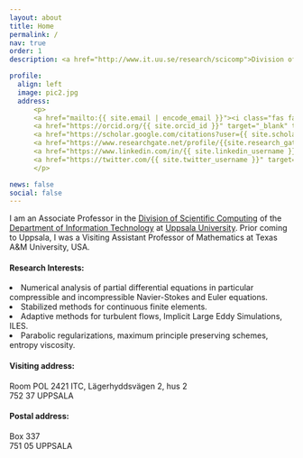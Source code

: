 ```yaml
---
layout: about
title: Home
permalink: /
nav: true
order: 1
description: <a href="http://www.it.uu.se/research/scicomp">Division of Scientific Computing</a>, <a href="http://www.it.uu.se">Department of Information Technology</a>, <a href="http://www.uu.se">Uppsala University</a>

profile:
  align: left
  image: pic2.jpg
  address:
      <p>
      <a href="mailto:{{ site.email | encode_email }}"><i class="fas fa-envelope fa-2x"></i></a>
      <a href="https://orcid.org/{{ site.orcid_id }}" target="_blank" title="ORCID"><i class="ai ai-orcid fa-2x"></i></a>
      <a href="https://scholar.google.com/citations?user={{ site.scholar_userid }}" target="_blank" title="Google Scholar"><i class="ai ai-google-scholar fa-2x"></i></a>
      <a href="https://www.researchgate.net/profile/{{site.research_gate_profile}}/" target="_blank" title="ResearchGate"><i class="ai ai-researchgate  fa-2x"></i></a>
      <a href="https://www.linkedin.com/in/{{ site.linkedin_username }}" target="_blank" title="LinkedIn"><i class="fab fa-linkedin  fa-2x"></i></a>
      <a href="https://twitter.com/{{ site.twitter_username }}" target="_blank" title="Twitter"><i class="fab fa-twitter  fa-2x"></i></a>
      </p>

news: false
social: false
---
```


  <p>
      <a href="mailto:{{ site.email | encode_email }}"><i class="fas fa-envelope fa-2x"></i></a>
      <a href="https://orcid.org/{{ site.orcid_id }}" target="_blank" title="ORCID"><i class="ai ai-orcid fa-2x"></i></a>
      <a href="https://scholar.google.com/citations?user={{ site.scholar_userid }}" target="_blank" title="Google Scholar"><i class="ai ai-google-scholar fa-2x"></i></a>
      <a href="https://www.researchgate.net/profile/{{site.research_gate_profile}}/" target="_blank" title="ResearchGate"><i class="ai ai-researchgate  fa-2x"></i></a>
      <a href="https://www.linkedin.com/in/{{ site.linkedin_username }}" target="_blank" title="LinkedIn"><i class="fab fa-linkedin  fa-2x"></i></a>
      <a href="https://twitter.com/{{ site.twitter_username }}" target="_blank" title="Twitter"><i class="fab fa-twitter  fa-2x"></i></a>
   </p>
  <p>
      <a href="mailto:{{ site.email | encode_email }}"><i class="fas fa-envelope fa-lg"></i></a>
      <a href="https://orcid.org/{{ site.orcid_id }}" target="_blank" title="ORCID"><i class="ai ai-orcid fa-lg"></i></a>
      <a href="https://scholar.google.com/citations?user={{ site.scholar_userid }}" target="_blank" title="Google Scholar"><i class="ai ai-google-scholar fa-lg"></i></a>
      <a href="https://www.researchgate.net/profile/{{site.research_gate_profile}}/" target="_blank" title="ResearchGate"><i class="ai ai-researchgate  fa-lg"></i></a>
      <a href="https://www.linkedin.com/in/{{ site.linkedin_username }}" target="_blank" title="LinkedIn"><i class="fab fa-linkedin  fa-lg"></i></a>
      <a href="https://twitter.com/{{ site.twitter_username }}" target="_blank" title="Twitter"><i class="fab fa-twitter  fa-lg"></i></a>
   </p>

I am an Associate Professor in the 
<a href="http://www.it.uu.se/research/scicomp">Division of Scientific Computing</a> 
of the <a href="http://www.it.uu.se">Department of Information Technology</a>
at <a href="http://www.uu.se">Uppsala University</a>. 
Prior coming to Uppsala, I was a Visiting Assistant Professor of Mathematics at 
Texas A&M University, USA.

<h4>Research Interests:</h4> 
<li> 
  Numerical analysis of partial differential equations in particular
  compressible and incompressible Navier-Stokes and Euler equations.
</li>
<li> 
  Stabilized methods for continuous finite elements.
</li>
<li> 
  Adaptive methods for turbulent flows,
  Implicit Large Eddy Simulations, ILES.
</li>
<li> 
  Parabolic regularizations, maximum principle preserving schemes, entropy viscosity.
</li>

<h4>Visiting address:</h4> 
  Room POL 2421 ITC, Lägerhyddsvägen 2, hus 2 <br>
  752 37 UPPSALA

<h4>Postal address:</h4>
  Box 337 <br>
  751 05 UPPSALA
